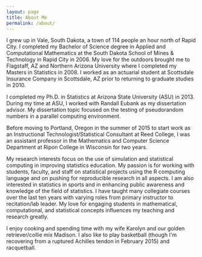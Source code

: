 ```yaml
---
layout: page
title: About Me
permalink: /about/
---
```


I grew up in Vale, South Dakota, a town of 114 people an hour north of Rapid City.  I completed my Bachelor of Science degree in Applied and Computational Mathematics at the South Dakota School of Mines & Technology in Rapid City in 2006.  My love for the outdoors brought me to Flagstaff, AZ and Northern Arizona University where I completed my Masters in Statistics in 2008. I worked as an actuarial student at Scottsdale Insurance Company in Scottsdale, AZ prior to returning to graduate studies in 2010. 

I completed my Ph.D. in Statistics at Arizona State University (ASU) in 2013.  During my time at ASU, I worked with Randall Eubank as my dissertation advisor.  My dissertation topic focused on the testing of pseudorandom numbers in a parallel computing environment. 

Before moving to Portland, Oregon in the summer of 2015 to start work as an Instructional Technologist/Statistical Consultant at Reed College, I was an assistant professor in the Mathematics and Computer Science Department at Ripon College in Wisconsin for two years.  

My research interests focus on the use of simulation and statistical computing in improving statistics education.  My passion is for working with students, faculty, and staff on statistical projects using the R computing language and on pushing for reproducible research in all aspects.  I am also interested in statistics in sports and in enhancing public awareness and knowledge of the field of statistics. I have taught many collegiate courses over the last ten years with varying roles from primary instructor to recitation/lab leader.  My love for engaging students in mathematical, computational, and statistical concepts influences my teaching and research greatly.

I enjoy cooking and spending time with my wife Karolyn and our golden retriever/collie mix Madison.  I also like to play basketball (though I'm recovering from a ruptured Achilles tendon in February 2015) and racquetball.